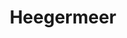 ---
_schema: default
title: Heegermeer
description: Mooie dagroute over de Friese meren.
tijd: ± 6 uren
prijs: '295'
route_url: >-
  https://www.google.com/maps/d/edit?mid=1k_uJP450p4sqYspFMrvgygvv9dfj8S1c&amp;z=11
omgeving:
  - bolsward
  - tjerkwerd
  - parrega
  - workum
  - gaastmeer
  - heeg
  - ijlst
  - oosthem
  - abbegaasterketting
  - wolsum
sloepen:
  - Beenakker
---